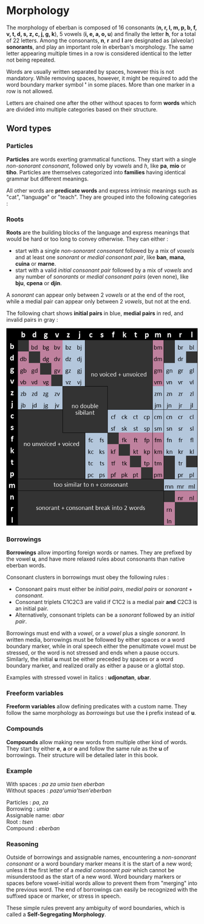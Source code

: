 # Morphology

The morphology of eberban is composed of 16 consonants (__n, r, l, m, p, b, f,
v, t, d, s, z, c, j, g, k__), 5 vowels (__i, e, a, o, u__) and finally the
letter __h__, for a total of 22 letters. Among the consonants, __n__, __r__ and
__l__ are designated as (alveolar) __sonorants__, and play an important role in
eberban's morphology. The same letter appearing multiple times in a row is
considered identical to the letter not being repeated.

Words are usually written separated by spaces, however this is not mandatory.
While removing spaces, however, it might be required to add the word boundary
marker symbol __'__ in some places. More than one marker in a row is not
allowed.

Letters are chained one after the other without spaces to form __words__ which
are divided into multiple categories based on their structure.

## Word types

### Particles

__Particles__ are words exerting grammatical functions. They start with a
single _non-sonorant consonant_, followed only by _vowels_ and _h_, like __pa__,
__mio__ or __tiho__. Particles are themselves categorized into __families__
having identical grammar but different meanings.

All other words are __predicate words__ and express intrinsic meanings such as
"cat", "language" or "teach". They are grouped into the following categories :

### Roots

__Roots__ are the building blocks of the language and express meanings that
would be hard or too long to convey otherwise. They can either :

- start with a single _non-sonorant consonant_ followed by a mix of _vowels_ and
  at least one _sonorant_ or _medial consonant pair_, like __ban__, __mana__,
  __cuina__ or __marne__.
- start with a valid _initial consonant pair_ followed by a mix of _vowels_ and
  any number of _sonorants_ or _medial consonant pairs_ (even none), like
  __bju__, __cpena__ or __djin__.

A _sonorant_ can appear only between 2 _vowels_ or at the end of the root, while
a medial pair can appear only between 2 _vowels_, but not at the end.

The following chart shows __initial pairs__ in blue, __medial pairs__ in red, and
invalid pairs in gray :

![Chart of valid initial and medial pairs](1-1/chart-pairs.png)

### Borrowings

__Borrowings__ allow importing foreign words or names. They are prefixed by the
vowel __u__, and have more relaxed rules about consonants than native eberban
words.

Consonant clusters in borrowings must obey the following rules :

 - Consonant pairs must either be _initial pairs_, _medial pairs_ or
   _sonorant_ + _consonant_.
 - Consonant triplets C1C2C3 are valid if C1C2 is a medial pair __and__ C2C3
   is an initial pair.
 - Alternatively, consonant triplets can be a _sonorant_ followed by an _initial
   pair_.

Borrowings must end with a _vowel_, or a _vowel_ plus a single _sonorant_.
In written media, borrowings must be followed by either spaces or a word boundary
marker, while in oral speech either the penultimate vowel must be stressed, or
the word is not stressed and ends when a pause occurs. Similarly, the initial
__u__ must be either preceded by spaces or a word boundary marker, and realized
orally as either a pause or a glottal stop.

Examples with stressed vowel in italics : __udjon*a*tan__, __*u*bar__.

### Freeform variables

__Freeform variables__ allow defining predicates with a custom name. They follow
the same morphology as _borrowings_ but use the __i__ prefix instead of __u__.

### Compounds

__Compounds__ allow making new words from multiple other kind of words. They
start by either __e__, __a__ or __o__ and follow the same rule as the
__u__ of borrowings. Their structure will be detailed later in this book.

### Example

With spaces : _pa za umia tsen eberban_  
Without spaces : _paza'umia'tsen'eberban_

Particles : _pa_, _za_  
Borrowing : _umia_  
Assignable name: _abar_  
Root : _tsen_  
Compound : _eberban_

### Reasoning

Outside of borrowings and assignable names, encountering a _non-sonorant
consonant_ or a word boundary marker means it is the start of a new word; unless
it the first letter of a _medial consonant pair_ which cannot be misunderstood
as the start of a new word. Word boundary markers or spaces before vowel-initial
words allow to prevent them from "merging" into the previous word. The end of
borrowings can easily be recognized with the suffixed space or marker, or stress
in speech.

These simple rules prevent any ambiguity of word boundaries, which is called a
__Self-Segregating Morphology__.
